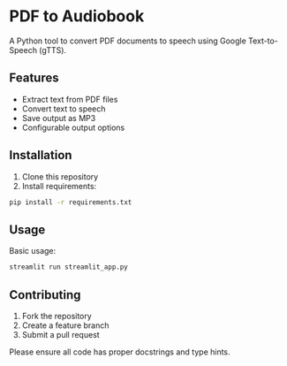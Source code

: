 # PDF to Audiobook

A Python tool to convert PDF documents to speech using Google Text-to-Speech (gTTS).

## Features

- Extract text from PDF files
- Convert text to speech
- Save output as MP3
- Configurable output options

## Installation

1. Clone this repository
2. Install requirements:
```bash
pip install -r requirements.txt
```

## Usage

Basic usage:
```bash
streamlit run streamlit_app.py
```

## Contributing

1. Fork the repository
2. Create a feature branch
3. Submit a pull request

Please ensure all code has proper docstrings and type hints.

